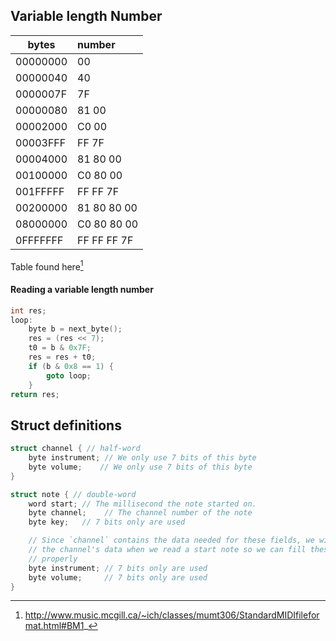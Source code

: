 
## Variable length Number

|  bytes   |    number     |
|----------|:--------------|
| 00000000 | 00            |
| 00000040 | 40            |
| 0000007F | 7F            |
| 00000080 | 81 00         |
| 00002000 | C0 00         |
| 00003FFF | FF 7F         |
| 00004000 | 81 80 00      |
| 00100000 | C0 80 00      |
| 001FFFFF | FF FF 7F      |
| 00200000 | 81 80 80 00   |
| 08000000 | C0 80 80 00   |
| 0FFFFFFF | FF FF FF 7F   |

Table found here[^1]


#### Reading a variable length number
```c
int res;
loop:
    byte b = next_byte();
    res = (res << 7);
    t0 = b & 0x7F;
    res = res + t0;
    if (b & 0x8 == 1) {
        goto loop;
    }
return res;

```


## Struct definitions

```c
struct channel { // half-word
    byte instrument; // We only use 7 bits of this byte
    byte volume;    // We only use 7 bits of this byte
}
```

```c
struct note { // double-word
    word start; // The millisecond the note started on. 
    byte channel;    // The channel number of the note
    byte key;   // 7 bits only are used

    // Since `channel` contains the data needed for these fields, we will access
    // the channel's data when we read a start note so we can fill these fields
    // properly
    byte instrument; // 7 bits only are used
    byte volume;     // 7 bits only are used
}
```

[^1]: http://www.music.mcgill.ca/~ich/classes/mumt306/StandardMIDIfileformat.html#BM1_
[^2]: https://eclass.hmu.gr/modules/document/file.php/TP284/%CE%95%CF%81%CE%B3%CE%B1%CF%83%CF%84%CE%AE%CF%81%CE%B9%CE%BF%20%28%CE%9F%CE%BC%CE%AC%CE%B4%CE%B5%CF%82%203%2C%204%2C%205%29/%CE%95%CF%81%CE%B3%CE%B1%CF%83%CF%84%CE%AE%CF%81%CE%B9%CE%BF%203/MIPS%20syscall%20functions.pdf
[^3]: https://courses.cs.washington.edu/courses/cse378/09au/MIPS_Green_Sheet.pdf
[^4]: http://personal.kent.edu/~sbirch/Music_Production/MP-II/MIDI/midi_file_format.htm
